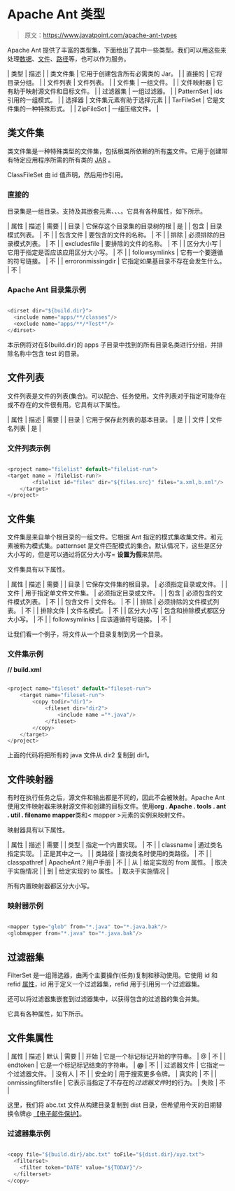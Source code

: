 # Apache Ant 类型

> 原文：<https://www.javatpoint.com/apache-ant-types>

Apache Ant 提供了丰富的类型集，下面给出了其中一些类型。我们可以用这些来处理[数据](what-is-big-data)、[文件](linux-files)、[路径](how-to-set-path-in-java)等，也可以作为服务。

| 类型 | 描述 |
| 类文件集 | 它用于创建包含所有必需类的 Jar。 |
| 直接的 | 它将目录分组。 |
| 文件列表 | 文件列表。 |
| 文件集 | 一组文件。 |
| 文件映射器 | 它有助于映射源文件和目标文件。 |
| 过滤器集 | 一组过滤器。 |
| PatternSet | ids 引用的一组模式。 |
| 选择器 | 文件集元素有助于选择元素 |
| TarFileSet | 它是文件集的一种特殊形式。 |
| ZipFileSet | 一组压缩文件。 |

## 类文件集

类文件集是一种特殊类型的文件集，包括根类所依赖的所有[类](object-class)文件。它用于创建带有特定应用程序所需的所有类的 [JAR](how-to-make-an-executable-jar-file-in-java) 。

ClassFileSet 由 id 值声明，然后用作引用。

### 直接的

目录集是一组目录。支持<patternset>及其嵌套元素<include>、<includesfile>、<exclude>、<excludefiles>。它具有各种属性，如下所示。</excludefiles></exclude></includesfile></include></patternset>

| 属性 | 描述 | 需要 |
| 目录 | 它保存这个目录集的目录树的根 | 是 |
| 包含 | 目录模式列表。 | 不 |
| 包含文件 | 要包含的文件的名称。 | 不 |
| 排除 | 必须排除的目录模式列表。 | 不 |
| excludesfile | 要排除的文件的名称。 | 不 |
| 区分大小写 | 它用于指定是否应该应用区分大小写。 | 不 |
| followsymlinks | 它有一个要遵循的符号链接。 | 不 |
| erroronmissingdir | 它指定如果基目录不存在会发生什么。 | 不 |

### Apache Ant 目录集示例

```java

<dirset dir="${build.dir}">
  <include name="apps/**/classes"/>
  <exclude name="apps/**/*Test*"/>
</dirset>

```

本示例将对在${build.dir}的 apps 子目录中找到的所有目录名类进行分组，并排除名称中包含 test 的目录。

## 文件列表

文件列表是文件的列表(集合)。可以配合<concat>、<dependset>任务使用。文件列表对于指定可能存在或不存在的文件很有用。它具有以下属性。</dependset></concat>

| 属性 | 描述 | 需要 |
| 目录 | 它用于保存此列表的基本目录。 | 是 |
| 文件 | 文件名列表 | 是 |

### 文件列表示例

```java

<project name="filelist" default="filelist-run">
<target name = ?filelist-run?>
		<filelist id="files" dir="${files.src}" files="a.xml,b.xml"/>
	</target>
</project>

```

## 文件集

文件集是来自单个根目录的一组文件。它根据 Ant 指定的模式集收集文件。<include>和<exclude>元素被称为模式集。patternset 是文件匹配模式的集合。默认情况下，这些是区分大小写的，但是可以通过将区分大小写= **设置为假**来禁用。</exclude></include>

文件集具有以下属性。

| 属性 | 描述 | 需要 |
| 目录 | 它保存文件集的根目录。 | 必须指定目录或文件。 |
| 文件 | 用于指定单文件文件集。 | 必须指定目录或文件。 |
| 包含 | 必须包含的文件模式列表。 | 不 |
| 包含文件 | 文件名。 | 不 |
| 排除 | 必须排除的文件模式列表。 | 不 |
| 排除文件 | 文件名模式。 | 不 |
| 区分大小写 | 包含和排除模式都区分大小写。 | 不 |
| followsymlinks | 应该遵循符号链接。 | 不 |

让我们看一个例子，将文件从一个目录复制到另一个目录。

### 文件集示例

**// build.xml**

```java

<project name="fileset" default="fileset-run">
	<target name="fileset-run">
		<copy todir="dir1">
			<fileset dir="dir2">
  				<include name ="*.java"/>
			</fileset>
		</copy>
	</target>
</project>

```

上面的代码将把所有的 java 文件从 dir2 复制到 dir1。

## 文件映射器

有时在执行任务之后，源文件和输出都是不同的，因此不会被映射。Apache Ant 使用文件映射器来映射源文件和创建的目标文件。使用**org . Apache . tools . ant . util . filename mapper**类和< mapper >元素的实例来映射文件。

映射器具有以下属性。

| 属性 | 描述 | 需要 |
| 类型 | 指定一个内置实现。 | 不 |
| classname | 通过类名指定实现。 | 正是其中之一。 |
| 类路径 | 查找类名时使用的类路径。 | 不 |
| classpathref | ApacheAnt？用户手册 | 不 |
| 从 | 给定实现的 from 属性。 | 取决于实施情况 |
| 到 | 给定实现的 to 属性。 | 取决于实施情况 |

所有内置映射器都区分大小写。

### 映射器示例

```java

<mapper type="glob" from="*.java" to="*.java.bak"/>
<globmapper from="*.java" to="*.java.bak"/>

```

## 过滤器集

FilterSet 是一组筛选器，由两个主要操作(任务)复制和移动使用。它使用 id 和 refid [属性](xml-attributes)，id 用于定义一个过滤器集，refid 用于引用另一个过滤器集。

还可以将过滤器集嵌套到过滤器集中，以获得包含的过滤器的集合并集。

它具有各种属性，如下所示。

## 文件集属性

| 属性 | 描述 | 默认 | 需要 |
| 开始 | 它是一个标记标记开始的字符串。 | @ | 不 |
| endtoken | 它是一个标记标记结束的字符串。 | **@** | 不 |
| 过滤器文件 | 它指定一个过滤器文件。 | 没有人 | 不 |
| 安全的 | 用于搜索更多令牌。 | 真实的 | 不 |
| onmissingfiltersfile | 它表示当指定了不存在的*过滤器文件*时的行为。 | 失败 | 不 |

这里，我们将 abc.txt 文件从构建目录复制到 dist 目录，但希望用今天的日期替换令牌@ [【电子邮件保护】](/cdn-cgi/l/email-protection)。

### 过滤器集示例

```java

<copy file="${build.dir}/abc.txt" toFile="${dist.dir}/xyz.txt">
  <filterset>
    <filter token="DATE" value="${TODAY}"/>
  </filterset>
</copy>

```